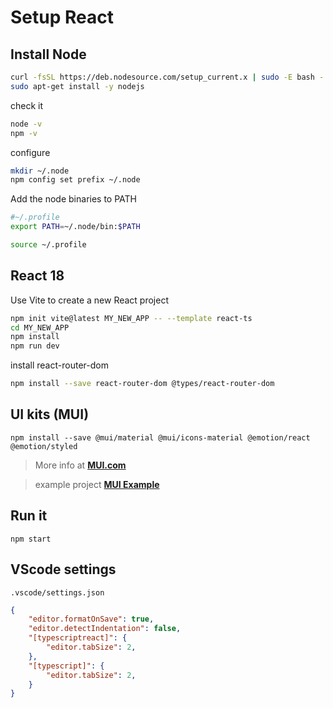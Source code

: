 # Setup React

## Install Node

```sh
curl -fsSL https://deb.nodesource.com/setup_current.x | sudo -E bash -
sudo apt-get install -y nodejs
```

check it

```sh
node -v
npm -v
```

configure

```sh
mkdir ~/.node
npm config set prefix ~/.node
```

Add the node binaries to PATH

```sh
#~/.profile
export PATH=~/.node/bin:$PATH
```

```sh
source ~/.profile
```

## React 18

Use Vite to create a new React project

```sh
npm init vite@latest MY_NEW_APP -- --template react-ts
cd MY_NEW_APP
npm install
npm run dev
```

install react-router-dom

```sh
npm install --save react-router-dom @types/react-router-dom
```

## UI kits (MUI)

```
npm install --save @mui/material @mui/icons-material @emotion/react @emotion/styled
```

> More info at **[MUI.com](https://mui.com/)**

> example project **[MUI Example](https://github.com/mui/material-ui/tree/master/examples/create-react-app-with-typescript)**

## Run it

```
npm start
```

## VScode settings

`.vscode/settings.json`

```json
{
    "editor.formatOnSave": true,
    "editor.detectIndentation": false,
    "[typescriptreact]": {
        "editor.tabSize": 2,
    },
    "[typescript]": {
        "editor.tabSize": 2,
    }
}
```

